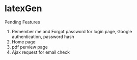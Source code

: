 # latexGen
Pending Features
1. Remember me and Forgot password for login page, Google authentication, password hash
2. Home page 
3. pdf perview page
4. Ajax request for email check
